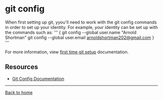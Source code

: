 # git config
When first setting up git, yyou'll need to work with the git config commands in order to set up your identity.
For example, your identity can be set up with the commands such as:
''' {
    git config --global user.name "Arnold Shortman"
    git config --global user.email arnoldshortman202@gmail.com
} '''

For more information, view [first time git setup](https://git-scm.com/book/en/v2/Getting-Started-First-Time-Git-Setup) documentation.
## Resources
- [Git Config Documentation](https://git-scm.com/docs/git-config)
---
[Back to home](../README.md)